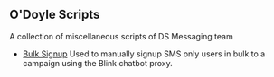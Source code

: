O'Doyle Scripts
---

A collection of miscellaneous scripts of DS Messaging team

- [Bulk Signup](https://github.com/DoSomething/odoyle-scripts/tree/master/bulk-signup) Used to manually signup SMS only users in bulk to a campaign using the Blink chatbot proxy.
